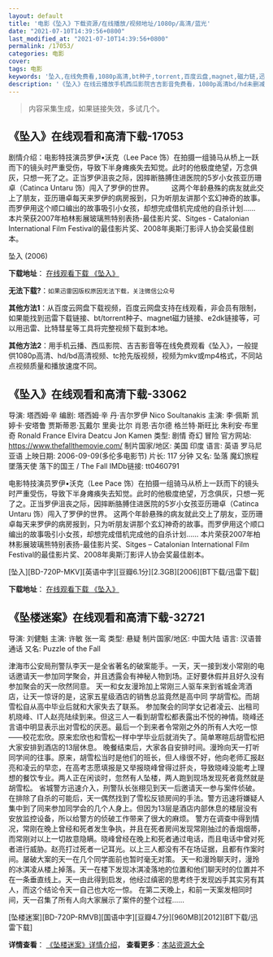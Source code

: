 ```yaml
---
layout: default
title: '电影《坠入》下载资源/在线播放/视频地址/1080p/高清/蓝光'
date: "2021-07-10T14:39:56+0800"
last_modified_at: "2021-07-10T14:39:56+0800"
permalink: /17053/
categories: 电影
cover:
tags: 电影
keywords: '坠入,在线免费看,1080p高清,bt种子,torrent,百度云盘,magnet,磁力链,迅雷下载资源'
description: '《坠入》在线云播放手机西瓜影院吉吉影音免费看，1080p高清bd/hd未删减完整版和tc抢先枪版，mkv/mp4格式，附带bt/torrent种子、magnet/磁力链、百度云盘、网盘资源迅雷下载链接'
---
```


>内容采集生成，如果链接失效，多试几个。


## 《坠入》在线观看和高清下载-17053

剧情介绍：电影特技演员罗伊•沃克（Lee Pace 饰）在拍摄一组骑马从桥上一跃而下的镜头时严重受伤，导致下半身瘫痪失去知觉。此时的他极度绝望，万念俱灰，只想一死了之。正当罗伊沮丧之际，因摔断胳膊住进医院的5岁小女孩亚历珊卓（Catinca Untaru 饰）闯入了罗伊的世界。  　　这两个年龄悬殊的病友就此交上了朋友，亚历珊卓每天来罗伊的病房报到，只为听朋友讲那个玄幻神奇的故事。而罗伊用这个顺口编出的故事吸引小女孩，却想完成借机完成他的自杀计划……  　　本片荣获2007年柏林影展玻璃熊特别表扬-最佳影片奖、Sitges - Catalonian International Film Festival的最佳影片奖、2008年奥斯汀影评人协会奖最佳剧本。


坠入 (2006)

**下载地址**： [在线观看下载 《坠入》](https://www.btbtdy.me/btdy/dy3766.html) 


**无法下载?**：`如果迅雷因版权原因无法下载，关注微信公众号 `

**其他方法1**：从百度云网盘下载视频，百度云网盘支持在线观看，非会员有限制，如果能找到迅雷下载链接、bt/torrent种子、magnet磁力链接、e2dk链接等，可以用迅雷、比特彗星等工具将完整视频下载到本地。

**其他方法2**：用手机云播、西瓜影院、吉吉影音等在线免费观看《坠入》，一般提供1080p高清、hd/bd高清视频、tc抢先版视频，视频为mkv或mp4格式，不同站点视频质量和播放速度不同。


## 《坠入》在线观看和高清下载-33062

导演: 塔西姆·辛 编剧: 塔西姆·辛 丹·吉尔罗伊 Nico Soultanakis 主演: 李·佩斯 凯婷卡·安塔鲁 贾斯蒂恩·瓦戴尔 里奥·比尔 肖恩·吉尔德 格兰特·斯旺比 朱利安·布里奇 Ronald France Elvira Deatcu Jon Kamen 类型: 剧情 奇幻 冒险 官方网站: https://www.thefallthemovie.com/ 制片国家/地区: 美国 印度 语言: 英语 罗马尼亚语 上映日期: 2006-09-09(多伦多电影节) 片长: 117 分钟 又名: 坠落 魔幻旅程 墜落天使 落下的国王 / The Fall IMDb链接: tt0460791

电影特技演员罗伊•沃克（Lee Pace 饰）在拍摄一组骑马从桥上一跃而下的镜头时严重受伤，导致下半身瘫痪失去知觉。此时的他极度绝望，万念俱灰，只想一死了之。正当罗伊沮丧之际，因摔断胳膊住进医院的5岁小女孩亚历珊卓（Catinca Untaru 饰）闯入了罗伊的世界。 这两个年龄悬殊的病友就此交上了朋友，亚历珊卓每天来罗伊的病房报到，只为听朋友讲那个玄幻神奇的故事。而罗伊用这个顺口编出的故事吸引小女孩，却想完成借机完成他的自杀计划…… 本片荣获2007年柏林影展玻璃熊特别表扬-最佳影片奖、Sitges – Catalonian International Film Festival的最佳影片奖、2008年奥斯汀影评人协会奖最佳剧本。


[坠入][BD-720P-MKV][英语中字][豆瓣6.1分][2.3GB][2006][BT下载/迅雷下载]

**下载地址**： [在线观看下载 《坠入》](https://www.btdx8.com/torrent/the_fall_2006.html) 


## 《坠楼迷案》在线观看和高清下载-32721

导演: 刘健魁 主演: 许敏 张一鸾 类型: 悬疑 制片国家/地区: 中国大陆 语言: 汉语普通话 又名: Puzzle of the Fall

津海市公安局刑警队李天一是全省著名的破案能手。一天，天一接到发小常刚的电话邀请天一参加同学聚会，并且透露会有神秘人物到场。正好要休假并且好久没有参加聚会的天一欣然同意。 天一和女友漫玲加上常刚三人驱车来到省城金湾酒店，让天一惊讶的是，这家五星级酒店的销售总监竟然是高中同 学胡雪松。而胡雪松自从高中毕业后就和大家失去了联系。 参加聚会的同学女记者凌云、出租司机晓峰、IT人赵亮陆续到来。但这三人一看到胡雪松都表露出不悦的神情。晓峰还言语中明显表示出对雪松的厌恶。最后一个到来者令常刚之外的所有人大吃一惊——校花宏欣。原来宏欣也和雪松一样中学毕业后就消失了。简单寒暄后胡雪松把大家安排到酒店的13层休息。 晚餐结束后，大家各自安排时间。漫玲向天一打听同学间的往事。原来，胡雪松当时是他们的班长，但人缘很不好，他向老师汇报赵亮和凌云的早恋，在高考志愿填报是又举报晓峰曾得过肝炎，导致晓峰没能考上理想的餐饮专业。两人正在闲谈时，忽然有人坠楼，两人跑到现场发现死者竟然就是胡雪松。 省城警方迅速介入，刑警队长张栩见到天一后邀请天一参与案件侦破。在排除了自杀的可能后，天一偶然找到了雪松反锁房间的手法。警方迅速将嫌疑人集中到了同来参加同学会的几个人身上。但因为13层是酒店内部休息的楼层没有安放监控设备，所以给警方的侦破工作带来了很大的麻烦。 警方在调查中得到情况，常刚在晚上曾经和死者发生争执，并且在死者房间发现常刚抽过的香烟烟蒂，而常刚对以上一切故意隐瞒。晓峰曾经在晚上和死者通过电话，而且电话中曾对死者进行威胁。赵亮打过死者一记耳光。以上三人都没有不在场证据，且都有作案时间。屡破大案的天一在几个同学面前也暂时毫无对策。 天一和漫玲聊天时，漫玲的冰淇凌从楼上掉落。天一在楼下发现冰淇凌落地的位置和他们聊天时的位置并不在一条垂直线上。天一由此得到启发，他经过缜密的思考终于发现凶手其实另有其人，而这个结论令天一自己也大吃一惊。 在第二天晚上，和前一天案发相同时间，天一召集了所有人向大家展示了案件的整个过程……


[坠楼迷案][BD-720P-RMVB][国语中字][豆瓣4.7分][960MB][2012][BT下载/迅雷下载]

**详情查看**： [《坠楼迷案》详情介绍](/movie/32721/)， **查看更多**：[本站资源大全](/movie/t/all/)

